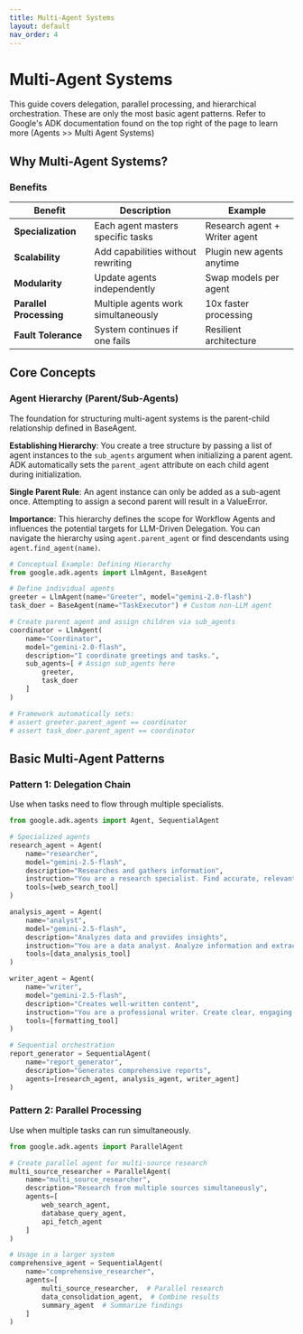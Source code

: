 ```yaml
---
title: Multi-Agent Systems
layout: default
nav_order: 4
---
```


# Multi-Agent Systems

This guide covers delegation, parallel processing, and hierarchical orchestration. These are only the most basic agent patterns. Refer to Google's ADK documentation found on the top right of the page to learn more (Agents >> Multi Agent Systems)

## Why Multi-Agent Systems?

### Benefits

| Benefit | Description | Example |
|---------|-------------|----------|
| **Specialization** | Each agent masters specific tasks | Research agent + Writer agent |
| **Scalability** | Add capabilities without rewriting | Plugin new agents anytime |
| **Modularity** | Update agents independently | Swap models per agent |
| **Parallel Processing** | Multiple agents work simultaneously | 10x faster processing |
| **Fault Tolerance** | System continues if one fails | Resilient architecture |

## Core Concepts

### Agent Hierarchy (Parent/Sub-Agents)

The foundation for structuring multi-agent systems is the parent-child relationship defined in BaseAgent.

**Establishing Hierarchy**: You create a tree structure by passing a list of agent instances to the `sub_agents` argument when initializing a parent agent. ADK automatically sets the `parent_agent` attribute on each child agent during initialization.

**Single Parent Rule**: An agent instance can only be added as a sub-agent once. Attempting to assign a second parent will result in a ValueError.

**Importance**: This hierarchy defines the scope for Workflow Agents and influences the potential targets for LLM-Driven Delegation. You can navigate the hierarchy using `agent.parent_agent` or find descendants using `agent.find_agent(name)`.

```python
# Conceptual Example: Defining Hierarchy
from google.adk.agents import LlmAgent, BaseAgent

# Define individual agents
greeter = LlmAgent(name="Greeter", model="gemini-2.0-flash")
task_doer = BaseAgent(name="TaskExecutor") # Custom non-LLM agent

# Create parent agent and assign children via sub_agents
coordinator = LlmAgent(
    name="Coordinator",
    model="gemini-2.0-flash",
    description="I coordinate greetings and tasks.",
    sub_agents=[ # Assign sub_agents here
        greeter,
        task_doer
    ]
)

# Framework automatically sets:
# assert greeter.parent_agent == coordinator
# assert task_doer.parent_agent == coordinator
```

## Basic Multi-Agent Patterns

### Pattern 1: Delegation Chain

Use when tasks need to flow through multiple specialists.

```python
from google.adk.agents import Agent, SequentialAgent

# Specialized agents
research_agent = Agent(
    name="researcher",
    model="gemini-2.5-flash",
    description="Researches and gathers information",
    instruction="You are a research specialist. Find accurate, relevant information.",
    tools=[web_search_tool]
)

analysis_agent = Agent(
    name="analyst",
    model="gemini-2.5-flash",
    description="Analyzes data and provides insights",
    instruction="You are a data analyst. Analyze information and extract insights.",
    tools=[data_analysis_tool]
)

writer_agent = Agent(
    name="writer",
    model="gemini-2.5-flash",
    description="Creates well-written content",
    instruction="You are a professional writer. Create clear, engaging content.",
    tools=[formatting_tool]
)

# Sequential orchestration
report_generator = SequentialAgent(
    name="report_generator",
    description="Generates comprehensive reports",
    agents=[research_agent, analysis_agent, writer_agent]
)
```

### Pattern 2: Parallel Processing

Use when multiple tasks can run simultaneously.

```python
from google.adk.agents import ParallelAgent

# Create parallel agent for multi-source research
multi_source_researcher = ParallelAgent(
    name="multi_source_researcher",
    description="Research from multiple sources simultaneously",
    agents=[
        web_search_agent,
        database_query_agent,
        api_fetch_agent
    ]
)

# Usage in a larger system
comprehensive_agent = SequentialAgent(
    name="comprehensive_researcher",
    agents=[
        multi_source_researcher,  # Parallel research
        data_consolidation_agent,  # Combine results
        summary_agent  # Summarize findings
    ]
)
```
